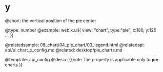 y
=============


@short: the vertical position of the pie center
	

@type: number
@example:
webix.ui({
	view: "chart",
    type:"pie",
	x:180,
	y:120
    ...
})

@relatedsample:
	08_chart/04_pie_chart/03_legend.html
@relatedapi:
	api/ui.chart_x_config.md
@related:
	desktop/pie_charts.md


@template:	api_config
@descr:
{{note
The property is applicable only to **pie** charts
}}


